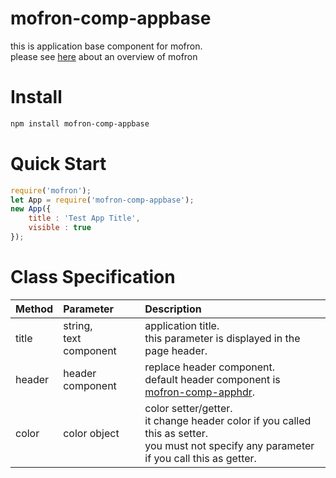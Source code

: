 # mofron-comp-appbase
this is application base component for mofron.<br>
please see [here](https://github.com/mofron/mofron) about an overview of mofron

# Install

```bash
npm install mofron-comp-appbase
```

# Quick Start

```javascript
require('mofron');
let App = require('mofron-comp-appbase');
new App({
    title : 'Test App Title',
    visible : true
});
```

# Class Specification
| Method          | Parameter                                                                    |    Description                  |
|:------------------|:-----------------------------------------------------------------|:-------------------------------|
| title | string,<br>text component     |application title.<br> this parameter is displayed in the page header. |
| header | header component | replace header component.<br>default header component is [mofron-comp-apphdr](https://github.com/simpart/mofron-comp-apphdr).|
| color | color object | color setter/getter.<br> it change header color if you called this as setter.<br>you must not specify any parameter if you call this as getter.  |
